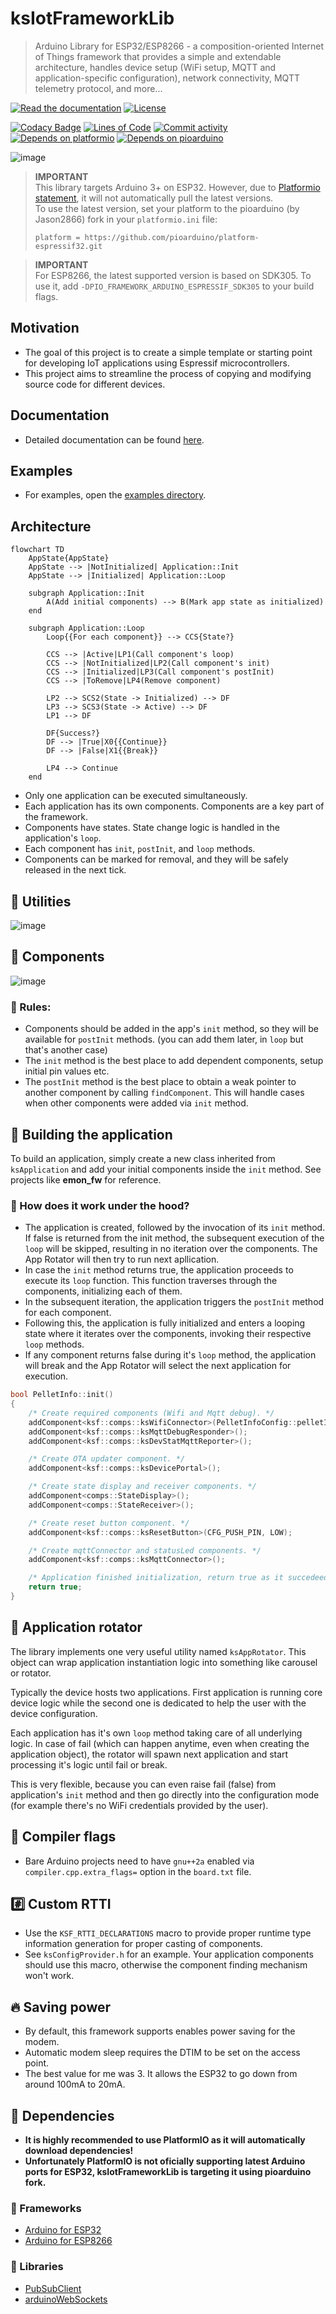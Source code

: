 # ksIotFrameworkLib

> Arduino Library for ESP32/ESP8266 - a composition-oriented Internet of Things framework that provides a simple and extendable architecture, handles device setup (WiFi setup, MQTT and application-specific configuration), network connectivity, MQTT telemetry protocol, and more...

[![Read the documentation](https://img.shields.io/badge/Doxygen-2C4AA8?logo=doxygen&style=for-the-badge)](https://cziter15.github.io/ksIotFrameworkLib)
[![License](https://img.shields.io/github/license/cziter15/ksIotFrameworkLib?style=for-the-badge)](https://github.com/cziter15/ksIotFrameworkLib/blob/master/LICENSE)

[![Codacy Badge](https://app.codacy.com/project/badge/Grade/956910bb43464108883bdcf57b1f6943)](https://app.codacy.com/gh/cziter15/ksIotFrameworkLib/dashboard?utm_source=gh&utm_medium=referral&utm_content=&utm_campaign=Badge_grade)
[![Lines of Code](https://img.shields.io/endpoint?color=blue&url=https%3A%2F%2Fghloc.vercel.app%2Fapi%2Fcziter15%2Fksiotframeworklib%2Fbadge%3Ffilter%3D.hpp%24%2C.cpp%24%2C.h%24%26label%3DLines%2520of%2520Code)](https://github.com/cziter15/ksiotframeworklib)
[![Commit activity](https://img.shields.io/github/commit-activity/m/cziter15/ksIotFrameworkLib)](https://github.com/cziter15/ksIotFrameworkLib/commits/master)
[![Depends on platformio](https://img.shields.io/badge/depends%20on-platformio-orange?logo=platformio)](https://platformio.org)
[![Depends on pioarduino](https://img.shields.io/badge/depends%20on-pioarduino-orange?logo=pioarduino&color=darkgreen)](https://github.com/pioarduino)

![image](https://github.com/cziter15/ksIotFrameworkLib/assets/5003708/a17e4fe9-144c-4422-be40-90e0f402b054)

> **IMPORTANT**  
> This library targets Arduino 3+ on ESP32. However, due to [Platformio statement](https://github.com/platformio/platform-espressif32/issues/1225), it will not automatically pull the latest versions.  
> To use the latest version, set your platform to the pioarduino (by Jason2866) fork in your `platformio.ini` file:
> ```plaintext
> platform = https://github.com/pioarduino/platform-espressif32.git
> ```

> **IMPORTANT**  
> For ESP8266, the latest supported version is based on SDK305.
> To use it, add `-DPIO_FRAMEWORK_ARDUINO_ESPRESSIF_SDK305` to your build flags.

## Motivation

- The goal of this project is to create a simple template or starting point for developing IoT applications using Espressif microcontrollers.
- This project aims to streamline the process of copying and modifying source code for different devices.

## Documentation

- Detailed documentation can be found [here](https://cziter15.github.io/ksIotFrameworkLib).

## Examples

- For examples, open the [examples directory](examples).

## Architecture

```mermaid
flowchart TD
    AppState{AppState}
    AppState --> |NotInitialized| Application::Init
    AppState --> |Initialized| Application::Loop

    subgraph Application::Init
        A(Add initial components) --> B(Mark app state as initialized)
    end
   
    subgraph Application::Loop
        Loop{{For each component}} --> CCS{State?}

        CCS --> |Active|LP1(Call component's loop)
        CCS --> |NotInitialized|LP2(Call component's init)
        CCS --> |Initialized|LP3(Call component's postInit)
        CCS --> |ToRemove|LP4(Remove component)

        LP2 --> SCS2(State -> Initialized) --> DF
        LP3 --> SCS3(State -> Active) --> DF
        LP1 --> DF

        DF{Success?}
        DF --> |True|X0{{Continue}}
        DF --> |False|X1{{Break}}

        LP4 --> Continue
    end
```

- Only one application can be executed simultaneously.
- Each application has its own components. Components are a key part of the framework.
- Components have states. State change logic is handled in the application's `loop`.
- Each component has `init`, `postInit`, and `loop` methods.
- Components can be marked for removal, and they will be safely released in the next tick.

## 📏 Utilities
![image](https://github.com/cziter15/ksIotFrameworkLib/assets/5003708/1b144cdf-e345-4865-8ae7-92f0eaf31992)

## 🔨 Components
![image](https://github.com/cziter15/ksIotFrameworkLib/assets/5003708/c27aba37-4e54-49f5-9ad5-97439e7baf33)

### 🔅 Rules:
- Components should be added in the app's `init` method, so they will be available for `postInit` methods. (you can add them later, in `loop` but that's another case)
- The `init` method is the best place to add dependent components, setup initial pin values etc.
- The `postInit` method is the best place to obtain a weak pointer to another component by calling `findComponent`. This will handle cases when other components were added via `init` method.

## 🌱 Building the application
To build an application, simply create a new class inherited from `ksApplication` and add your initial components inside the `init` method. See projects like **emon_fw** for reference.

### 🔎 How does it work under the hood?
- The application is created, followed by the invocation of its `init` method. If false is returned from the init method, the subsequent execution of the `loop` will be skipped, resulting in no iteration over the components. The App Rotator will then try to run next apllication.
- In case the `init` method returns true, the application proceeds to execute its `loop` function. This function traverses through the components, initializing each of them.
- In the subsequent iteration, the application triggers the `postInit` method for each component.
- Following this, the application is fully initialized and enters a looping state where it iterates over the components, invoking their respective `loop` methods.
- If any component returns false during it's `loop` method, the application will break and the App Rotator will select the next application for execution.

```c++
bool PelletInfo::init()
{
	/* Create required components (Wifi and Mqtt debug). */
	addComponent<ksf::comps::ksWifiConnector>(PelletInfoConfig::pelletInfoDeviceName);
	addComponent<ksf::comps::ksMqttDebugResponder>();
	addComponent<ksf::comps::ksDevStatMqttReporter>();

	/* Create OTA updater component. */
	addComponent<ksf::comps::ksDevicePortal>();

	/* Create state display and receiver components. */
	addComponent<comps::StateDisplay>();
	addComponent<comps::StateReceiver>();

	/* Create reset button component. */
	addComponent<ksf::comps::ksResetButton>(CFG_PUSH_PIN, LOW);

	/* Create mqttConnector and statusLed components. */
	addComponent<ksf::comps::ksMqttConnector>();

	/* Application finished initialization, return true as it succedeed. */
	return true;
}
```

## 🔁 Application rotator
The library implements one very useful utility named `ksAppRotator`. This object can wrap application instantiation logic into something like carousel or rotator.

Typically the device hosts two applications. First application is running core device logic while the second one is dedicated to help the user with the device configuration. 

Each application has it's own `loop` method taking care of all underlying logic. In case of fail (which can happen anytime, even when creating the application object), the rotator will spawn next application and start processing it's logic until fail or break.

This is very flexible, because you can even raise fail (false) from application's `init` method and then go directly into the configuration mode (for example there's no WiFi credentials provided by the user).

## 🔣 Compiler flags
- Bare Arduino projects need to have `gnu++2a` enabled via `compiler.cpp.extra_flags=` option in the `board.txt` file.

## #️⃣ Custom RTTI
- Use the `KSF_RTTI_DECLARATIONS` macro to provide proper runtime type information generation for proper casting of components. 
- See `ksConfigProvider.h` for an example. Your application components should use this macro, otherwise the component finding mechanism won't work.

## 🔥 Saving power
- By default, this framework supports enables power saving for the modem.
- Automatic modem sleep requires the DTIM to be set on the access point. 
- The best value for me was 3. It allows the ESP32 to go down from around 100mA to 20mA.

## 📑 Dependencies
- **It is highly recommended to use PlatformIO as it will automatically download dependencies!**
- **Unfortunately PlatformIO is not oficially supporting latest Arduino ports for ESP32, ksIotFrameworkLib is targeting it using pioarduino fork.**

### 🔡 Frameworks
- [Arduino for ESP32](https://github.com/espressif/arduino-esp32)
- [Arduino for ESP8266](https://github.com/esp8266/Arduino)

### 🔡 Libraries
- [PubSubClient](https://github.com/knolleary/pubsubclient)
- [arduinoWebSockets](https://github.com/Links2004/arduinoWebSockets)
